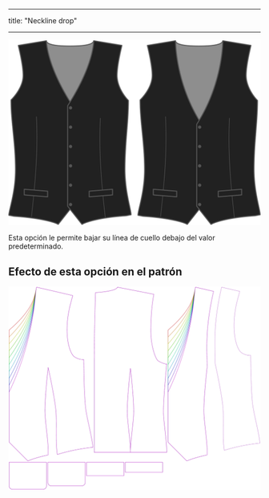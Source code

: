 - - -
title: "Neckline drop"
- - -

![Caída del escote](necklinedrop.svg)

Esta opción le permite bajar su línea de cuello debajo del valor predeterminado.

## Efecto de esta opción en el patrón

![Esta imagen muestra el efecto de esta opción superponiendo varias variantes que tienen un valor diferente para esta opción](wahid_necklinedrop_sample.svg "Efecto de esta opción en el patrón")
